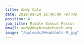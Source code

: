 ```yaml
---
title: Andy Cato
date: 2018-09-24 16:40:00 -07:00
position: 4
job_title: Middle School Pastor
email: andy@daybreakchurch.org
image: "/uploads/Headshots-9.jpg"
---
```


